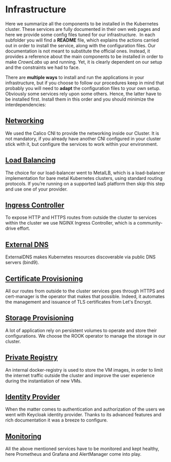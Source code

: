 # Infrastructure
Here we summarize all the components to be installed in the Kubernetes cluster. These services
are fully documented in their own web pages and here we provide some config files tuned for
our infrastructure.
​
In each subfolder you will find a **README** file, which explains the actions carried out in order to
install the service, along with the configuration files. Our documentation is not meant to substitute
the official ones. Instead, it provides a reference about the main components to be installed in order to
make *CrownLabs* up and running. Yet, it is clearly dependent on our setup and the constraints we had to face.

There are **multiple ways** to install and run the applications in your infrastructure, but if you
choose to follow our procedures keep in mind that probably you will need to **adapt** the configuration
files to your own setup.
​
Obviously some services rely upon some others. Hence, the latter have to be installed first. Install them
in this order and you should minimize the interdependencies:
​
## [Networking](kubernetes-networking)
We used the Calico CNI to provide the networking inside our Cluster. It is not mandatory, if you already have another
CNI configured in your cluster stick with it, but configure the services to work within your environment.
​
## [Load Balancing](load-balancing)
The choice for our load-balancer went to MetalLB, which is a load-balancer implementation for bare metal
Kubernetes clusters, using standard routing protocols. If you’re running on a supported IaaS platform then skip
this step and use one of your provider.
​
## [Ingress Controller](ingress-controller)
To expose HTTP and HTTPS routes from outside the cluster to services within the cluster we use NGINX Ingress Controller,
which is a community-drive effort.
​
## [External DNS](external-dns-synchronization)
ExternalDNS makes Kubernetes resources discoverable via public DNS servers (bind9).
​
## [Certificate Provisioning](certificate-provisioning)
All our routes from outside to the cluster services goes through HTTPS and cert-manager is the operator
that makes that possible. Indeed, it automates the management and issuance of TLS certificates from Let's Encrypt.
​
## [Storage Provisioning](storage-provisioning)
A lot of application rely on persistent volumes to operate and store their configurations. We choose
the ROOK operator to manage the storage in our cluster.
​
## [Private Registry](docker-registry)
An internal docker-registry is used to store the VM images, in order to limit the internet traffic outside
the cluster and improve the user experience during the instantiation of new VMs.
​
## [Identity Provider](identity-provider)
When the matter comes to authentication and authorization of the users we went with Keycloak identity
provider. Thanks to its advanced features and rich documentation it was a breeze to configure.
​
## [Monitoring](monitoring)
All the above mentioned services have to be monitored and kept healthy, here Prometheus and
Grafana and AlertManager come into play.
